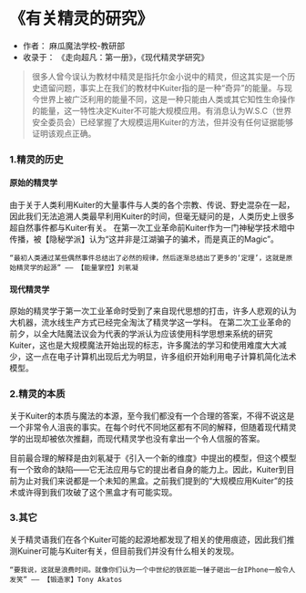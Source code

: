 # 《有关精灵的研究》
- 作者： 麻瓜魔法学校-教研部
- 收录于： 《走向超凡：第一册》，《现代精灵学研究》 

>	很多人曾今误认为教材中精灵<Kuiter>是指托尔金小说中的精灵<Elf>，但这其实是一个历史遗留问题，事实上在我们的教材中Kuiter指的是一种“奇异”的能量。与现今世界上被广泛利用的能量不同，这是一种只能由人类或其它知性生命操作的能量，这一特性决定Kuiter不可能大规模应用。有消息认为W.S.C（世界安全委员会）已经掌握了大规模运用Kuiter的方法，但并没有任何证据能够证明该观点正确。

### 1.精灵的历史
#### 原始的精灵学
由于关于人类利用Kuiter的大量事件与人类的各个宗教、传说、野史混杂在一起，因此我们无法追溯人类最早利用Kuiter的时间，但毫无疑问的是，人类历史上很多超自然事件都与Kuiter有关。
在第一次工业革命前Kuiter作为一门神秘学技术暗中传播，被【隐秘学派】认为“这并非是江湖骗子的骗术，而是真正的Magic”。

	“最初人类通过某些偶然事件总结出了必然的规律，然后逐渐总结出了更多的‘定理’，这就是原始精灵学的起源” —— 【能量掌控】刘氡凝

#### 现代精灵学
原始的精灵学于第一次工业革命时受到了来自现代思想的打击，许多人悲观的认为大机器，流水线生产方式已经完全淘汰了精灵学这一学科。
在第二次工业革命的前夕，以全大陆魔法议会为代表的学派认为应该使用科学思想来系统的研究Kuiter，这也是大规模魔法<Iksetbo>开始出现的标志，许多魔法的学习和使用难度大大减少，这一点在电子计算机出现后尤为明显，许多组织开始利用电子计算机简化法术模型。

### 2.精灵的本质
关于Kuiter的本质与魔法的本源，至今我们都没有一个合理的答案，不得不说这是一个非常令人沮丧的事实。在每个时代不同地区都有不同的解释，但随着现代精灵学的出现却被依次推翻，而现代精灵学也没有拿出一个令人信服的答案。

目前最合理的解释是由刘氡凝于《引入一个新的维度》中提出的模型，但这个模型有一个致命的缺陷——它无法应用与它的提出者自身的能力上。因此，Kuiter到目前为止对我们来说都是一个未知的黑盒。之前我们提到的“大规模应用Kuiter”的技术或许得到我们攻破了这个黑盒才有可能实现。

### 3.其它
关于精灵语<Kuiner>我们在各个Kuiter可能的起源地都发现了相关的使用痕迹，因此我们推测Kuiner可能与Kuiter有关，但目前我们并没有什么相关的发现。

	“要我说，这就是浪费时间。就像你们认为一个中世纪的铁匠能一锤子砸出一台IPhone一般令人发笑” —— 【锻造家】Tony Akatos